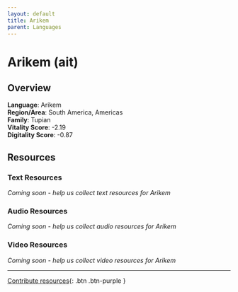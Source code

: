 ```yaml
---
layout: default
title: Arikem
parent: Languages
---
```


# Arikem (ait)

## Overview

**Language**: Arikem  
**Region/Area**: South America, Americas  
**Family**: Tupian  
**Vitality Score**: -2.19  
**Digitality Score**: -0.87  

## Resources

### Text Resources
*Coming soon - help us collect text resources for Arikem*

### Audio Resources
*Coming soon - help us collect audio resources for Arikem*

### Video Resources
*Coming soon - help us collect video resources for Arikem*

---

[Contribute resources](https://fairtrain.github.io/){: .btn .btn-purple }
